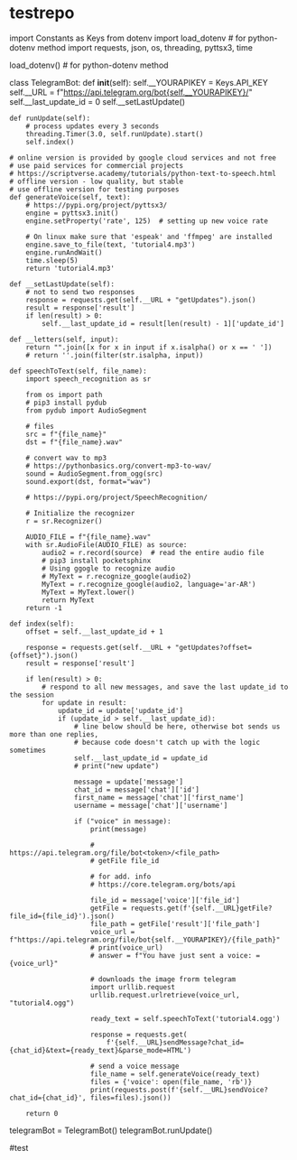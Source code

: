 # testrepo
import Constants as Keys
from dotenv import load_dotenv  # for python-dotenv method
import requests, json, os, threading, pyttsx3, time

load_dotenv()  # for python-dotenv method


class TelegramBot:
    def __init__(self):
        self.__YOURAPIKEY = Keys.API_KEY
        self.__URL = f"https://api.telegram.org/bot{self.__YOURAPIKEY}/"
        self.__last_update_id = 0
        self.__setLastUpdate()

    def runUpdate(self):
        # process updates every 3 seconds
        threading.Timer(3.0, self.runUpdate).start()
        self.index()

    # online version is provided by google cloud services and not free
    # use paid services for commercial projects
    # https://scriptverse.academy/tutorials/python-text-to-speech.html
    # offline version - low quality, but stable
    # use offline version for testing purposes
    def generateVoice(self, text):
        # https://pypi.org/project/pyttsx3/
        engine = pyttsx3.init()
        engine.setProperty('rate', 125)  # setting up new voice rate

        # On linux make sure that 'espeak' and 'ffmpeg' are installed
        engine.save_to_file(text, 'tutorial4.mp3')
        engine.runAndWait()
        time.sleep(5)
        return 'tutorial4.mp3'

    def __setLastUpdate(self):
        # not to send two responses
        response = requests.get(self.__URL + "getUpdates").json()
        result = response['result']
        if len(result) > 0:
            self.__last_update_id = result[len(result) - 1]['update_id']

    def __letters(self, input):
        return "".join([x for x in input if x.isalpha() or x == ' '])
        # return ''.join(filter(str.isalpha, input))

    def speechToText(self, file_name):
        import speech_recognition as sr

        from os import path
        # pip3 install pydub
        from pydub import AudioSegment

        # files
        src = f"{file_name}"
        dst = f"{file_name}.wav"

        # convert wav to mp3
        # https://pythonbasics.org/convert-mp3-to-wav/
        sound = AudioSegment.from_ogg(src)
        sound.export(dst, format="wav")

        # https://pypi.org/project/SpeechRecognition/

        # Initialize the recognizer
        r = sr.Recognizer()

        AUDIO_FILE = f"{file_name}.wav"
        with sr.AudioFile(AUDIO_FILE) as source:
            audio2 = r.record(source)  # read the entire audio file
            # pip3 install pocketsphinx
            # Using ggogle to recognize audio
            # MyText = r.recognize_google(audio2)
            MyText = r.recognize_google(audio2, language='ar-AR')
            MyText = MyText.lower()
            return MyText
        return -1

    def index(self):
        offset = self.__last_update_id + 1

        response = requests.get(self.__URL + "getUpdates?offset={offset}").json()
        result = response['result']

        if len(result) > 0:
            # respond to all new messages, and save the last update_id to the session
            for update in result:
                update_id = update['update_id']
                if (update_id > self.__last_update_id):
                    # line below should be here, otherwise bot sends us more than one replies,
                    # because code doesn't catch up with the logic sometimes
                    self.__last_update_id = update_id
                    # print("new update")

                    message = update['message']
                    chat_id = message['chat']['id']
                    first_name = message['chat']['first_name']
                    username = message['chat']['username']

                    if ("voice" in message):
                        print(message)

                        # https://api.telegram.org/file/bot<token>/<file_path>
                        # getFile file_id

                        # for add. info
                        # https://core.telegram.org/bots/api

                        file_id = message['voice']['file_id']
                        getFile = requests.get(f'{self.__URL}getFile?file_id={file_id}').json()
                        file_path = getFile['result']['file_path']
                        voice_url = f"https://api.telegram.org/file/bot{self.__YOURAPIKEY}/{file_path}"
                        # print(voice_url)
                        # answer = f"You have just sent a voice: = {voice_url}"

                        # downloads the image frorm telegram
                        import urllib.request
                        urllib.request.urlretrieve(voice_url, "tutorial4.ogg")

                        ready_text = self.speechToText('tutorial4.ogg')

                        response = requests.get(
                            f'{self.__URL}sendMessage?chat_id={chat_id}&text={ready_text}&parse_mode=HTML')

                        # send a voice message
                        file_name = self.generateVoice(ready_text)
                        files = {'voice': open(file_name, 'rb')}
                        print(requests.post(f'{self.__URL}sendVoice?chat_id={chat_id}', files=files).json())

        return 0


telegramBot = TelegramBot()
telegramBot.runUpdate()




#test
